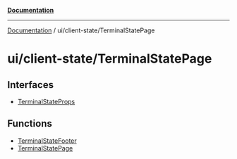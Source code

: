 [**Documentation**](../../../index.md)

***

[Documentation](../../../index.md) / ui/client-state/TerminalStatePage

# ui/client-state/TerminalStatePage

## Interfaces

- [TerminalStateProps](interfaces/TerminalStateProps.md)

## Functions

- [TerminalStateFooter](functions/TerminalStateFooter.md)
- [TerminalStatePage](functions/TerminalStatePage.md)
